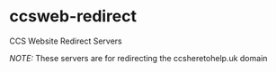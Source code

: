 # ccsweb-redirect
CCS Website Redirect Servers

_NOTE:_ These servers are for redirecting the ccsheretohelp.uk domain

